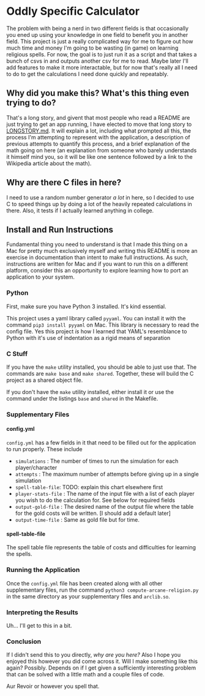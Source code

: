 # Oddly Specific Calculator

The problem with being a nerd in two different fields is that occasionally you ened up using your knowledge in one field to benefit you in another field. This project is just a really complicated way for me to figure out how much time and money I'm going to be wasting (in game) on learning religious spells. For now, the goal is to just run it as a script and that takes a bunch of csvs in and outputs another csv for me to read. Maybe later I'll add features to make it more interactable, but for now that's really all I need to do to get the calculations I need done quickly and repeatably.

## Why did you make this? What's this thing even trying to do?

That's a long story, and givent that most people who read a README are just trying to get an app running, I have elected to move that long story to [LONGSTORY.md](LONGSTORY.md). It will explain a lot, including what prompted all this, the process I'm attempting to represent with the application, a description of previous attempts to quantify this process, and a brief explanation of the math going on here (an explanation from someone who barely understands it himself mind you, so it will be like one sentence followed by a link to the Wikipedia article about the math).

## Why are there C files in here?

I need to use a random number generator *a lot* in here, so I decided to use C to speed things up by doing a lot of the heavily repeated calculations in there. Also, it tests if I actually learned anything in college.

## Install and Run Instructions

Fundamental thing you need to understand is that I made this thing on a Mac for pretty much exclusively myself and writing this README is more an exercise in documentation than intent to make full instructions. As such, instructions are written for Mac and if you want to run this on a different platform, consider this an opportunity to explore learning how to port an application to your system.

### Python

First, make sure you have Python 3 installed. It's kind essential.

This project uses a yaml library called `pyyaml`. You can install it with the command `pip3 install pyyaml` on Mac. This library is necessary to read the config file. Yes this project *is* how I learned that YAML's resemblance to Python with it's use of indentation as a rigid means of separation

### C Stuff

If you have the `make` utility installed, you should be able to just use that. The commands are `make base` and `make shared`. Together, these will build the C project as a shared object file.

If you don't have the `make` utility installed, either install it or use the command under the listings `base` and `shared` in the Makefile.

### Supplementary Files

#### config.yml

`config.yml` has a few fields in it that need to be filled out for the application to run properly. These include

- `simulations` : The number of times to run the simulation for each player/character
- `attempts` : The maximum number of attempts before giving up in a single simulation
- `spell-table-file`: TODO: explain this chart elsewhere first
- `player-stats-file` : The name of the input file with a list of each player you wish to do the calculation for. See below for required fields
- `output-gold-file` : The desired name of the output file where the table for the gold costs will be written. [I should add a default later]
- `output-time-file` : Same as gold file but for time.

#### spell-table-file

The spell table file represents the table of costs and difficulties for learning the spells. 

### Running the Application

Once the `config.yml` file has been created along with all other supplementary files, run the command `python3 compute-arcane-religion.py` in the same directory as your supplementary files and `arclib.so`.

### Interpreting the Results

Uh... I'll get to this in a bit.

### Conclusion

If I didn't send this to you directly, *why are you here?* Also I hope you enjoyed this however you did come across it. Will I make something like this again? Possibly. Depends on if I get given a sufficiently interesting problem that can be solved with a little math and a couple files of code.

Aur Revoir or however you spell that.
